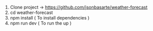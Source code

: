 1. Clone project -> https://github.com/jsonbasarte/weather-forecast
2. cd weather-forecast
3. npm install ( To install dependencies )
4. npm run dev ( To run the up )